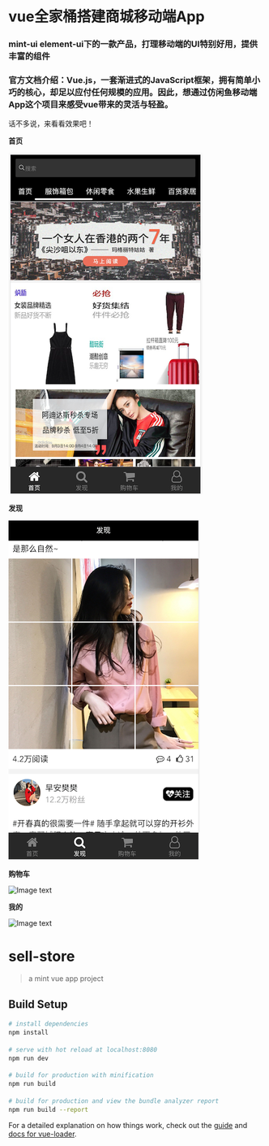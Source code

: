 # vue全家桶搭建商城移动端App
### mint-ui element-ui下的一款产品，打理移动端的UI特别好用，提供丰富的组件
### 官方文档介绍：Vue.js，一套渐进式的JavaScript框架，拥有简单小巧的核心，却足以应付任何规模的应用。因此，想通过仿闲鱼移动端App这个项目来感受vue带来的灵活与轻盈。
话不多说，来看看效果吧！

**首页** <br>

![](https://github.com/Shangri-GitHub/sell-store/blob/master/doc/home.png) <br>
 
**发现**<br>

![](https://github.com/Shangri-GitHub/sell-store/blob/master/doc/discover.png) <br>

**购物车**<br>

![Image text](https://github.com/Sukura7/vue-ali-xianyu/blob/master/demoimg/cart.png) <br>

**我的**<br>

![Image text](https://github.com/Sukura7/vue-ali-xianyu/blob/master/demoimg/me.png) <br>





# sell-store

> a mint vue app project

## Build Setup

``` bash
# install dependencies
npm install

# serve with hot reload at localhost:8080
npm run dev

# build for production with minification
npm run build

# build for production and view the bundle analyzer report
npm run build --report
```

For a detailed explanation on how things work, check out the [guide](http://vuejs-templates.github.io/webpack/) and [docs for vue-loader](http://vuejs.github.io/vue-loader).
